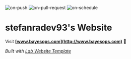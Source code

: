
  ![on-push](../../actions/workflows/on-push.yaml/badge.svg)
  ![on-pull-request](../../actions/workflows/on-pull-request.yaml/badge.svg)
  ![on-schedule](../../actions/workflows/on-schedule.yaml/badge.svg)

  # stefanradev93's Website

  Visit **[www.bayesops.com](http://www.bayesops.com)** 🚀

  _Built with [Lab Website Template](https://greene-lab.gitbook.io/lab-website-template-docs)_
